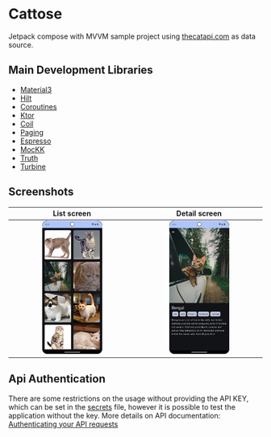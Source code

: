# Cattose
Jetpack compose with MVVM sample project using [thecatapi.com](https://thecatapi.com/) as data source.

## Main Development Libraries
- [Material3](https://m3.material.io/)
- [Hilt](https://developer.android.com/training/dependency-injection/hilt-android)
- [Coroutines](https://developer.android.com/kotlin/coroutines)
- [Ktor](https://ktor.io/)
- [Coil](https://coil-kt.github.io/coil/)
- [Paging](https://developer.android.com/topic/libraries/architecture/paging/v3-overview)
- [Espresso](https://developer.android.com/training/testing/espresso)
- [MocKK](https://mockk.io/)
- [Truth](https://truth.dev/)
- [Turbine](https://github.com/cashapp/turbine)

## Screenshots
|                               List screen                                |                               Detail screen                               |
|:------------------------------------------------------------------------:|:-------------------------------------------------------------------------:|
| <img src="/docs/images/cattose_list_dark_mode.png" width=50% height=50%> | <img src="/docs/images/cattose_detail_darkmode.png" width=50% height=50%> |

## Api Authentication
There are some restrictions on the usage without providing the API KEY, which can be set in
the [secrets](/secrets.properties) file, however it is possible to test the application without the key.
More details on API
documentation: [Authenticating your API requests](https://developers.thecatapi.com/view-account/ylX4blBYT9FaoVd6OhvR?report=FJkYOq9tW)

